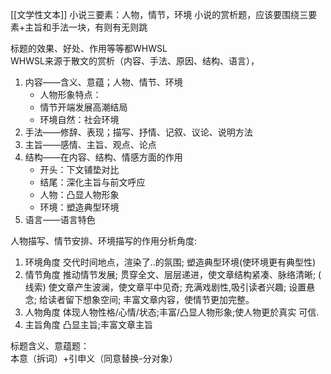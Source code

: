 [[文学性文本]]
小说三要素：人物，情节，环境
小说的赏析题，应该要围绕三要素+主旨和手法一块，有则有无则跳

标题的效果、好处、作用等等都WHWSL  
WHWSL来源于散文的赏析（内容、手法、原因、结构、语言），
1. 内容——含义、意蕴；人物、情节、环境
   - 人物形象特点： 
   - 情节开端发展高潮结局
   - 环境自然：社会环境
2. 手法——修辞、表现；描写、抒情、记叙、议论、说明方法
3. 主旨——感情、主旨、观点、论点
4. 结构——在内容、结构、情感方面的作用
   - 开头：下文铺垫对比
   - 结尾：深化主旨与前文呼应
   - 人物：凸显人物形象
   - 环境：塑造典型环境 
5. 语言——语言特色
   
人物描写、情节安排、环境描写的作用分析角度:
1. 环境角度
交代时间地点，渲染了..的氛围;
塑造典型环境(使环境更有典型性)
2. 情节角度
推动情节发展;
贯穿全文、层层递进，使文章结构紧凑、脉络清晰; ( 线索)
使文章产生波澜，使文章平中见奇;
充满戏剧性,吸引读者兴趣;
设置悬念;
给读者留下想象空间;
丰富文章内容，使情节更加完整。
3. 人物角度
体现人物性格/心情/状态;丰富/凸显人物形象;使人物更於真实
可信.
4. 主旨角度
凸显主旨;丰富文章主旨


标题含义、意蕴题：  
本意（拆词）+引申义（同意替换-分对象）

